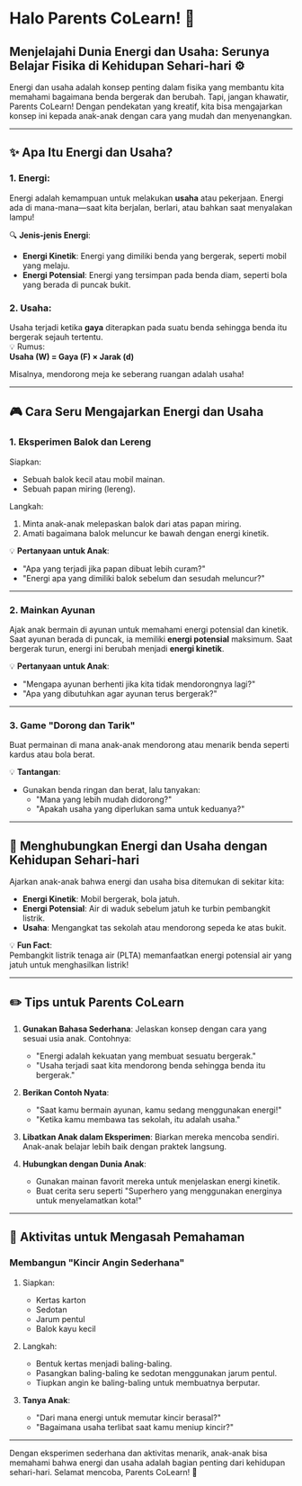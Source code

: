 # Halo Parents CoLearn! 🌟

## Menjelajahi Dunia **Energi dan Usaha**: Serunya Belajar Fisika di Kehidupan Sehari-hari ⚙️

Energi dan usaha adalah konsep penting dalam fisika yang membantu kita memahami bagaimana benda bergerak dan berubah. Tapi, jangan khawatir, Parents CoLearn! Dengan pendekatan yang kreatif, kita bisa mengajarkan konsep ini kepada anak-anak dengan cara yang mudah dan menyenangkan.

---

## ✨ Apa Itu Energi dan Usaha?

### 1. **Energi**:  
Energi adalah kemampuan untuk melakukan **usaha** atau pekerjaan. Energi ada di mana-mana—saat kita berjalan, berlari, atau bahkan saat menyalakan lampu!

🔍 **Jenis-jenis Energi**:
- **Energi Kinetik**: Energi yang dimiliki benda yang bergerak, seperti mobil yang melaju.
- **Energi Potensial**: Energi yang tersimpan pada benda diam, seperti bola yang berada di puncak bukit.

### 2. **Usaha**:  
Usaha terjadi ketika **gaya** diterapkan pada suatu benda sehingga benda itu bergerak sejauh tertentu.  
💡 Rumus:  
**Usaha (W) = Gaya (F) × Jarak (d)**  

Misalnya, mendorong meja ke seberang ruangan adalah usaha!

---

## 🎮 Cara Seru Mengajarkan Energi dan Usaha

### 1. **Eksperimen Balok dan Lereng**
Siapkan:
- Sebuah balok kecil atau mobil mainan.
- Sebuah papan miring (lereng).

Langkah:
1. Minta anak-anak melepaskan balok dari atas papan miring.
2. Amati bagaimana balok meluncur ke bawah dengan energi kinetik.

💡 **Pertanyaan untuk Anak**:
- "Apa yang terjadi jika papan dibuat lebih curam?"
- "Energi apa yang dimiliki balok sebelum dan sesudah meluncur?"

---

### 2. **Mainkan Ayunan**
Ajak anak bermain di ayunan untuk memahami energi potensial dan kinetik. Saat ayunan berada di puncak, ia memiliki **energi potensial** maksimum. Saat bergerak turun, energi ini berubah menjadi **energi kinetik**.

💡 **Pertanyaan untuk Anak**:
- "Mengapa ayunan berhenti jika kita tidak mendorongnya lagi?"
- "Apa yang dibutuhkan agar ayunan terus bergerak?"

---

### 3. **Game "Dorong dan Tarik"**
Buat permainan di mana anak-anak mendorong atau menarik benda seperti kardus atau bola berat.

💡 **Tantangan**:
- Gunakan benda ringan dan berat, lalu tanyakan:
  - "Mana yang lebih mudah didorong?"
  - "Apakah usaha yang diperlukan sama untuk keduanya?"

---

## 🎯 Menghubungkan Energi dan Usaha dengan Kehidupan Sehari-hari

Ajarkan anak-anak bahwa energi dan usaha bisa ditemukan di sekitar kita:
- **Energi Kinetik**: Mobil bergerak, bola jatuh.
- **Energi Potensial**: Air di waduk sebelum jatuh ke turbin pembangkit listrik.
- **Usaha**: Mengangkat tas sekolah atau mendorong sepeda ke atas bukit.

💡 **Fun Fact**:  
Pembangkit listrik tenaga air (PLTA) memanfaatkan energi potensial air yang jatuh untuk menghasilkan listrik!

---

## ✏️ Tips untuk Parents CoLearn

1. **Gunakan Bahasa Sederhana**:
   Jelaskan konsep dengan cara yang sesuai usia anak. Contohnya:
   - "Energi adalah kekuatan yang membuat sesuatu bergerak."
   - "Usaha terjadi saat kita mendorong benda sehingga benda itu bergerak."

2. **Berikan Contoh Nyata**:
   - "Saat kamu bermain ayunan, kamu sedang menggunakan energi!"
   - "Ketika kamu membawa tas sekolah, itu adalah usaha."

3. **Libatkan Anak dalam Eksperimen**:
   Biarkan mereka mencoba sendiri. Anak-anak belajar lebih baik dengan praktek langsung.

4. **Hubungkan dengan Dunia Anak**:
   - Gunakan mainan favorit mereka untuk menjelaskan energi kinetik.
   - Buat cerita seru seperti "Superhero yang menggunakan energinya untuk menyelamatkan kota!"

---

## 🌈 Aktivitas untuk Mengasah Pemahaman

### Membangun "Kincir Angin Sederhana"
1. Siapkan:
   - Kertas karton
   - Sedotan
   - Jarum pentul
   - Balok kayu kecil

2. Langkah:
   - Bentuk kertas menjadi baling-baling.
   - Pasangkan baling-baling ke sedotan menggunakan jarum pentul.
   - Tiupkan angin ke baling-baling untuk membuatnya berputar.

3. **Tanya Anak**:
   - "Dari mana energi untuk memutar kincir berasal?"
   - "Bagaimana usaha terlibat saat kamu meniup kincir?"

---

Dengan eksperimen sederhana dan aktivitas menarik, anak-anak bisa memahami bahwa energi dan usaha adalah bagian penting dari kehidupan sehari-hari. Selamat mencoba, Parents CoLearn! 🌟
